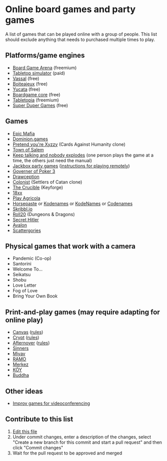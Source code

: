 # Online board games and party games
A list of games that can be played online with a group of people. This list should exclude anything that needs to purchased multiple times to play.

## Platforms/game engines
- [Board Game Arena](https://boardgamearena.com/) (freemium)
- [Tabletop simulator](https://www.tabletopsimulator.com/) (paid)
- [Vassal](http://www.vassalengine.org/) (free)
- [Boiteajeux](http://www.boiteajeux.net/) (free)
- [Yucata](https://www.yucata.de/en) (free)
- [Boardgame core](http://play.boardgamecore.net) (free)
- [Tabletopia](https://tabletopia.com/) (freemium)
- [Super Duper Games](http://superdupergames.org/) (free)

## Games
- [Epic Mafia](https://epicmafia.com/home)
- [Dominion.games](https://dominion.games/)
- [Pretend you're Xyzzy](https://pyx-2.pretendyoure.xyz/zy/game.jsp) (Cards Against Humanity clone)
- [Town of Salem](https://www.blankmediagames.com/)
- [Keep talking and nobody explodes](https://keeptalkinggame.com/) (one person plays the game at a time, the others just need the manual)
- [Jackbox party games](https://jackboxgames.com/) ([instructions for playing remotely](https://jackboxgames.com/how-to-play-jackbox-games-with-friends-and-family-remotely/))
- [Governer of Poker 3](https://www.governorofpoker.com/games/governor-of-poker-3/)
- [Drawception](https://drawception.com/)
- [Colonist](https://colonist.io/) (Settlers of Catan clone)
- [The Crucible](https://thecrucible.online/) (Keyforge)
- [18xx](http://www.rr18xx.com/)
- [Play Agricola](https://playagricola.com/)
- [Horsepaste](https://www.horsepaste.com/) or [Kodenames](https://jhil.github.io/kodenames/) or [KodeNames](https://ninjabunny.github.io/KodeNames/) or [Codenames](https://www.thecompletelysurrounded.com/games/code/)
- [Skribbl.io](https://skribbl.io/)
- [Roll20](https://roll20.net/) (Dungeons & Dragons)
- [Secret Hitler](https://secret.ethanl.ee/)
- [Avalon](https://avalon.fun/)
- [Scattergories](https://swellgarfo.com/scattergories/)


## Physical games that work with a camera
- Pandemic (Co-op)
- Santorini
- Welcome To...
- Seikatsu
- Shobu
- Love Letter
- Fog of Love
- Bring Your Own Book 

## Print-and-play games (may require adapting for online play)
- [Canvas](https://drive.google.com/file/d/1Wrs5ZwI5DGXP2U4-EKrAIPU8gW1Ei7RT/view) ([rules](https://drive.google.com/file/d/1xUKX5SY6WW_5pl3JxmWHIHJ65nRDniaH/view))
- [Crypt](https://drive.google.com/file/d/18HalK6icIftJvSlZ-c8XXx3_4jc6CHsq/view) ([rules](http://roadtoinfamy.com/images/Crypt_rules.pdf))
- [Afternover](https://drive.google.com/file/d/1QNABumIphVEt3e-yi8xtXk_6_XJtkptU/view) ([rules](http://roadtoinfamy.com/images/Afternova_rules.pdf))
- [Sinners](https://boardgamegeek.com/boardgame/269466/sinners)
- [Miyav](https://boardgamegeek.com/boardgame/281119/miyav)
- [RAMO](https://boardgamegeek.com/boardgame/286990/ramo)
- [Merkez](https://boardgamegeek.com/boardgame/281190/merkez)
- [KÖY](https://boardgamegeek.com/boardgame/299687/koy)
- [Buddha](https://boardgamegeek.com/boardgame/297639/buddha)

## Other ideas
- [Improv games for videoconferencing](https://github.com/pamelafox/improvlists/blob/master/collections/Improv-games-for-video-conferencing.md)

## Contribute to this list
1. [Edit this file](https://github.com/MatMoore/online-board-games-and-party-games/edit/master/README.md)
2. Under commit changes, enter a description of the changes, select "Create a new branch for this commit and start a pull request" and then click "Commit changes"
3. Wait for the pull request to be approved and merged
